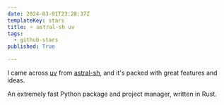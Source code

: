 ```yaml
---
date: 2024-03-01T23:28:37Z
templateKey: stars
title: ⭐ astral-sh uv
tags:
  - github-stars
published: True

---
```


I came across [uv](https://github.com/astral-sh/uv) from [astral-sh](https://github.com/astral-sh), and it's packed with great features and ideas.

An extremely fast Python package and project manager, written in Rust.
